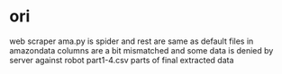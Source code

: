 # ori
web scraper
ama.py is spider
and rest are same as default files
in amazondata columns are a bit mismatched and some data is denied by server against robot
part1-4.csv parts of final extracted data
